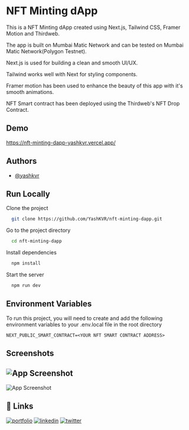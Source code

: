 
# NFT Minting dApp

This is a NFT Minting dApp created using Next.js, Tailwind CSS, Framer Motion and Thirdweb.

The app is built on Mumbai Matic Network and can be tested on Mumbai Matic Network(Polygon Testnet).

Next.js is used for building a clean and smooth UI/UX.

Tailwind works well with Next for styling components.

Framer motion has been used to enhance the beauty of this app with it's smooth animations.

NFT Smart contract has been deployed using the Thirdweb's NFT Drop Contract.



## Demo

https://nft-minting-dapp-yashkvr.vercel.app/
## Authors

- [@yashkvr](https://www.github.com/octokatherine)


## Run Locally

Clone the project

```bash
  git clone https://github.com/YashKVR/nft-minting-dapp.git
```

Go to the project directory

```bash
  cd nft-minting-dapp
```

Install dependencies

```bash
  npm install
```

Start the server

```bash
  npm run dev
```


## Environment Variables

To run this project, you will need to create and add the following environment variables to your .env.local file in the root directory

`NEXT_PUBLIC_SMART_CONTRACT=<YOUR NFT SMART CONTRACT ADDRESS>`



## Screenshots

![App Screenshot](https://imgur.com/XHvSN0A.png)
------------------------------------------------
![App Screenshot](https://imgur.com/0tgwFY9.png)


## 🔗 Links
[![portfolio](https://img.shields.io/badge/my_portfolio-000?style=for-the-badge&logo=ko-fi&logoColor=white)](https://www.yashkvr.com/)
[![linkedin](https://img.shields.io/badge/linkedin-0A66C2?style=for-the-badge&logo=linkedin&logoColor=white)](https://www.linkedin.com/in/yashkhanvilkar/)
[![twitter](https://img.shields.io/badge/youtube-000?style=for-the-badge&logo=youtube&logoColor=red)](https://www.youtube.com/@yashkvr)

